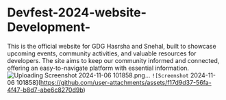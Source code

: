 # Devfest-2024-website-Development-
This is the official website for GDG Hasrsha and Snehal, built to showcase upcoming events, community activities, and valuable resources for developers. The site aims to keep our community informed and connected, offering an easy-to-navigate platform with essential information.
![Uploading Screenshot 2024-11-06 101858.png…]()
`![Screenshot` 2024-11-06 101858](https://github.com/user-attachments/assets/f17d9d37-56fa-4f47-b8d7-abe6c8270d9b)
